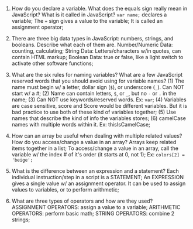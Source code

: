 1. How do you declare a variable. What does the equals sign really mean in JavaScript? What is it called in JavaScript?
  `var name;` declares a variable;
  The `=` sign gives a value to the variable;
  It is called an assignment operator;

2. There are three big data types in JavaScript: numbers, strings, and booleans. Describe what each of them are.
  Number/Numeric Data: counting, calculating;
  String Data: Letters/characters w/in quotes, can contain HTML markup;
  Boolean Data: true or false, like a light switch to activate other software functions;

3. What are the six rules for naming variables? What are a few JavaScript reserved words that you should avoid using for variable names?
  (1) The name must begin w/ a letter, dollar sign (``$``), or underscore (`_`). Can NOT start w/ a #;
  (2) Name can contain letters, `$`, or `_`, but no `-` or `.` in the name;
  (3) Can NOT use keywords/reserved words. Ex: `var`;
  (4) Variables are case sensitive, score and Score would be different variables. But it is bad practice to use both of these kind of variables together;
  (5) Use names that describe the kind of info the variables stores;
  (6) camelCase names with multiple words within it. Ex: thisIsCamelCase;

4. How can an array be useful when dealing with multiple related values? How do you access/change a value in an array?
  Arrays keep related items together in a list;
  To access/change a value in an array, call the variable w/ the index # of it's order (it starts at 0, not 1);
  Ex: ``colors[2] = 'beige';``

5. What is the difference between an expression and a statement?
  Each individual instruction/step in a script is a STATEMENT;
  An EXPRESSION gives a single value w/ an assignment operator. It can be used to assign values to variables, or to perform arithmetic;

6. What are three types of operators and how are they used?
  ASSIGNMENT OPERATORS: assign a value to a variable;
  ARITHMETIC OPERATORS: perform basic math;
  STRING OPERATORS: combine 2 strings;
